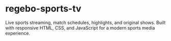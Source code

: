# regebo-sports-tv
Live sports streaming, match schedules, highlights, and original shows. Built with responsive HTML, CSS, and JavaScript for a modern sports media experience.
